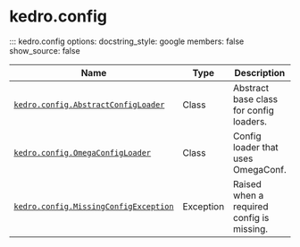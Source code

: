 # kedro.config

::: kedro.config
    options:
      docstring_style: google
      members: false
      show_source: false

| Name                     | Type       | Description                     |
|--------------------------|------------|---------------------------------|
| [`kedro.config.AbstractConfigLoader`](kedro.config.AbstractConfigLoader.md) | Class      | Abstract base class for config loaders. |
| [`kedro.config.OmegaConfigLoader`](kedro.config.OmegaConfigLoader.md)       | Class      | Config loader that uses OmegaConf. |
| [`kedro.config.MissingConfigException`](kedro.config.MissingConfigException.md) | Exception  | Raised when a required config is missing. |
